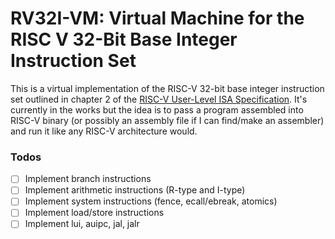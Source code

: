 # RV32I-VM: Virtual Machine for the RISC V 32-Bit Base Integer Instruction Set

This is a virtual implementation of the RISC-V 32-bit base integer instruction set outlined in chapter 2 of the [RISC-V User-Level ISA Specification](https://riscv.org/specifications/).
It's currently in the works but the idea is to pass a program assembled into RISC-V binary (or possibly an assembly file if I can find/make an assembler) and run it like any RISC-V architecture would.

### Todos
 
 - [ ] Implement branch instructions
 - [ ] Implement arithmetic instructions (R-type and I-type)
 - [ ] Implement system instructions (fence, ecall/ebreak, atomics)
 - [ ] Implement load/store instructions
 - [ ] Implement lui, auipc, jal, jalr
